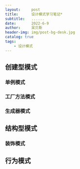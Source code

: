 ```yaml
---
layout:     post
title:      设计模式学习笔记*
subtitle:   ......
date:       2022-6-9
author:     呆贝斯
header-img: img/post-bg-desk.jpg
catalog: true
tags:
    - 设计模式
---
```

## 创建型模式
### 单例模式
### 工厂方法模式
### 生成器模式
## 结构型模式
### 装饰模式
## 行为模式
